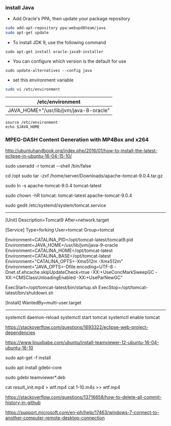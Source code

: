 ### install Java

- Add Oracle's PPA, then update your package repository
```bash
sudo add-apt-repository ppa:webupd8team/java
sudo apt-get update
```
- To install JDK 9, use the following command
```
sudo apt-get install oracle-java9-installer
```
- You can configure which version is the default for use
```
sudo update-alternatives --config java
```
- set this environment variable
```bash
sudo vi /etc/environment
```
|  /etc/environment | 
|:-:|
|  JAVA_HOME="/usr/lib/jvm/java-8-oracle" |
```
source /etc/environment
echo $JAVA_HOME
```


### MPEG-DASH Content Generation with MP4Box and x264




http://ubuntuhandbook.org/index.php/2016/01/how-to-install-the-latest-eclipse-in-ubuntu-16-04-15-10/

sudo useradd -r tomcat --shell /bin/false

cd /opt
sudo tar -zxf /home/server/Downloads/apache-tomcat-9.0.4.tar.gz


sudo ln -s apache-tomcat-9.0.4 tomcat-latest

sudo chown -hR tomcat: tomcat-latest apache-tomcat-9.0.4



sudo gedit /etc/systemd/system/tomcat.service

-----------

[Unit]
Description=Tomcat9
After=network.target

[Service]
Type=forking
User=tomcat
Group=tomcat

Environment=CATALINA_PID=/opt/tomcat-latest/tomcat9.pid
Environment=JAVA_HOME=/usr/lib/jvm/java-9-oracle
Environment=CATALINA_HOME=/opt/tomcat-latest
Environment=CATALINA_BASE=/opt/tomcat-latest
Environment="CATALINA_OPTS=-Xms512m -Xmx512m"
Environment="JAVA_OPTS=-Dfile.encoding=UTF-8 -Dnet.sf.ehcache.skipUpdateCheck=true -XX:+UseConcMarkSweepGC -XX:+CMSClassUnloadingEnabled -XX:+UseParNewGC"

ExecStart=/opt/tomcat-latest/bin/startup.sh
ExecStop=/opt/tomcat-latest/bin/shutdown.sh

[Install]
WantedBy=multi-user.target


------------


systemctl daemon-reload
systemctl start tomcat
systemctl enable tomcat

https://stackoverflow.com/questions/1693322/eclipse-web-project-dependencies

https://www.linuxbabe.com/ubuntu/install-teamviewer-12-ubuntu-16-04-ubuntu-16-10

sudo apt-get -f install

sudo apt install gdebi-core

sudo gdebi teamviewer*.deb

cat result_init.mp4 > wtf.mp4
cat 1-10.m4s >> wtf.mp4

https://stackoverflow.com/questions/13716658/how-to-delete-all-commit-history-in-github

https://support.microsoft.com/en-ph/help/17463/windows-7-connect-to-another-computer-remote-desktop-connection
